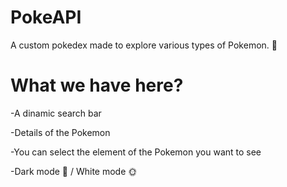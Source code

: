 # PokeAPI
A custom pokedex made to explore various types of Pokemon. 🐲

# What we have here?
-A dinamic search bar 

-Details of the Pokemon

-You can select the element of the Pokemon you want to see

-Dark mode 🌙 / White mode 🌞 
